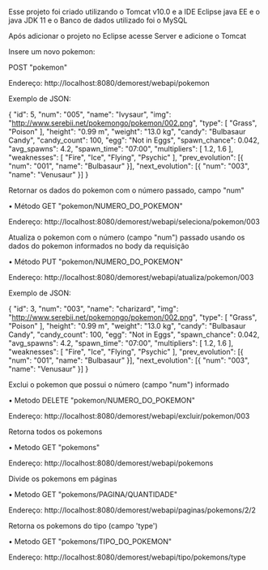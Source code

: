 Esse projeto foi criado utilizando o Tomcat v10.0 e a IDE Eclipse java EE e o java JDK 11 e o Banco de dados utilizado foi o MySQL

Após adicionar o projeto no Eclipse acesse Server e adicione o Tomcat


Insere um novo pokemon:

POST "pokemon"

Endereço: http://localhost:8080/demorest/webapi/pokemon

Exemplo de JSON:

{
    "id": 5,
    "num": "005",
    "name": "Ivysaur",
    "img": "http://www.serebii.net/pokemongo/pokemon/002.png",
    "type": [
      "Grass",
      "Poison"
    ],
    "height": "0.99 m",
    "weight": "13.0 kg",
    "candy": "Bulbasaur Candy",
    "candy_count": 100,
    "egg": "Not in Eggs",
    "spawn_chance": 0.042,
    "avg_spawns": 4.2,
    "spawn_time": "07:00",
    "multipliers": [
      1.2,
      1.6
    ],
    "weaknesses": [
      "Fire",
      "Ice",
      "Flying",
      "Psychic"
    ],
    "prev_evolution": [{
      "num": "001",
      "name": "Bulbasaur"
    }],
    "next_evolution": [{
      "num": "003",
      "name": "Venusaur"
    }]
  }
  
  
  Retornar os dados do pokemon com o número passado, campo "num"
  
  •	Método GET "pokemon/NUMERO_DO_POKEMON" 
  
  Endereço: http://localhost:8080/demorest/webapi/seleciona/pokemon/003
  
  
  
  Atualiza o pokemon com o número (campo "num") passado usando os dados do pokemon informados no body da requisição
  
  •	Método PUT "pokemon/NUMERO_DO_POKEMON"  
  
  Endereço: http://localhost:8080/demorest/webapi/atualiza/pokemon/003
  
  Exemplo de JSON:
  
  {
    "id": 3,
    "num": "003",
    "name": "charizard",
    "img": "http://www.serebii.net/pokemongo/pokemon/002.png",
    "type": [
      "Grass",
      "Poison"
    ],
    "height": "0.99 m",
    "weight": "13.0 kg",
    "candy": "Bulbasaur Candy",
    "candy_count": 100,
    "egg": "Not in Eggs",
    "spawn_chance": 0.042,
    "avg_spawns": 4.2,
    "spawn_time": "07:00",
    "multipliers": [
      1.2,
      1.6
    ],
    "weaknesses": [
      "Fire",
      "Ice",
      "Flying",
      "Psychic"
    ],
    "prev_evolution": [{
      "num": "001",
      "name": "Bulbasaur"
    }],
    "next_evolution": [{
      "num": "003",
      "name": "Venusaur"
    }]
  }
  
  
  
  Exclui o pokemon que possui o número (campo "num") informado
  
  •	Metodo DELETE "pokemon/NUMERO_DO_POKEMON" 
  
  Endereço: http://localhost:8080/demorest/webapi/excluir/pokemon/003
  
  
  Retorna todos os pokemons
  
  •	Metodo GET "pokemons"
  
  Endereço: http://localhost:8080/demorest/webapi/pokemons
  
  
  
  Divide os pokemons em páginas 
  
  •	Metodo GET "pokemons/PAGINA/QUANTIDADE"
  
  Endereço: http://localhost:8080/demorest/webapi/paginas/pokemons/2/2
  
  
  
  Retorna os pokemons do tipo (campo 'type')
  
  •	Metodo GET "pokemons/TIPO_DO_POKEMON"
  
  Endereço: http://localhost:8080/demorest/webapi/tipo/pokemons/type
  
  
  
  
  
  
